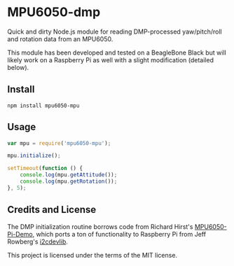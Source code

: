 # MPU6050-dmp

Quick and dirty Node.js module for reading DMP-processed yaw/pitch/roll and rotation data from an MPU6050.

This module has been developed and tested on a BeagleBone Black but will likely work on a Raspberry Pi as well with a slight modification (detailed below).

## Install

```
npm install mpu6050-mpu
```

## Usage

```javascript
var mpu = require('mpu6050-mpu');

mpu.initialize();

setTimeout(function () {
    console.log(mpu.getAttitude());
    console.log(mpu.getRotation());
}, 5);
```

## Credits and License

The DMP initialization routine borrows code from Richard Hirst's [MPU6050-Pi-Demo](https://github.com/richardghirst/PiBits/tree/master/MPU6050-Pi-Demo), which ports a ton of functionality to Raspberry Pi from Jeff Rowberg's [i2cdevlib](https://github.com/jrowberg/i2cdevlib). 

This project is licensed under the terms of the MIT license.
